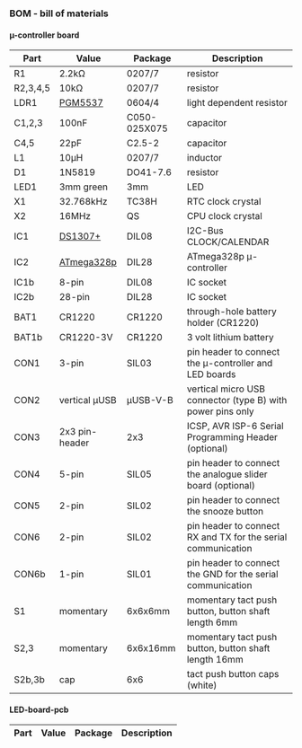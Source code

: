 ### BOM - bill of materials

#### µ-controller board

Part     | Value          | Package      | Description  
-------- | -------------- | ------------ | ---------------------------------------------------------                            
R1       | 2.2kΩ          | 0207/7       | resistor                                            
R2,3,4,5 | 10kΩ           | 0207/7       | resistor                                            
LDR1     | [PGM5537](/pdf-files/datasheet-LDR-pgm5537.pdf)        | 0604/4       | light dependent resistor                                           
C1,2,3   | 100nF          | C050-025X075 | capacitor                                           
C4,5     | 22pF           | C2.5-2       | capacitor                                 
L1       | 10µH           | 0207/7       | inductor                                            
D1       | 1N5819         | DO41-7.6     | resistor                                            
LED1     | 3mm green      | 3mm          | LED                        
X1       | 32.768kHz      | TC38H        | RTC clock crystal                                            
X2       | 16MHz          | QS           | CPU clock crystal                                            
IC1      | [DS1307+](/pdf-files/datasheet-DS1307.pdf)        | DIL08        | I2C-Bus CLOCK/CALENDAR                                                            
IC2      | [ATmega328p](/pdf-files/datasheet-ATmega328P.pdf)     | DIL28        | ATmega328p µ-controller             
IC1b     | 8-pin          | DIL08        | IC socket                                                            
IC2b     | 28-pin         | DIL28        | IC socket                                                                     
BAT1     | CR1220         | CR1220       | through-hole battery holder (CR1220)
BAT1b    | CR1220-3V      | CR1220       | 3 volt lithium battery
CON1     | 3-pin          | SIL03        | pin header to connect the µ-controller and LED boards
CON2     | vertical µUSB  | µUSB-V-B     | vertical micro USB connector (type B) with power pins only
CON3     | 2x3 pin-header | 2x3          | ICSP, AVR ISP-6 Serial Programming Header (optional)
CON4     | 5-pin          | SIL05        | pin header to connect the analogue slider board (optional)
CON5     | 2-pin          | SIL02        | pin header to connect the snooze button
CON6     | 2-pin          | SIL02        | pin header to connect RX and TX for the serial communication
CON6b    | 1-pin          | SIL01        | pin header to connect the GND for the serial communication
S1       | momentary      | 6x6x6mm      | momentary tact push button, button shaft length 6mm                        
S2,3     | momentary      | 6x6x16mm     | momentary tact push button, button shaft length 16mm                        
S2b,3b   | cap            | 6x6          | tact push button caps (white)                        

#### LED-board-pcb

Part | Value | Package | Description  
---- | ----- | ------- | -----------
